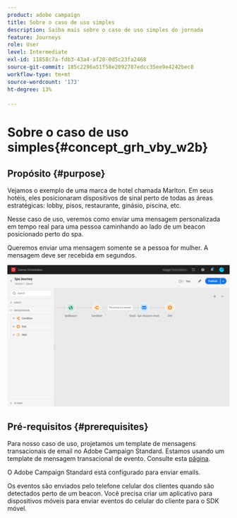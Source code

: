 ```yaml
---
product: adobe campaign
title: Sobre o caso de uso simples
description: Saiba mais sobre o caso de uso simples do jornada
feature: Journeys
role: User
level: Intermediate
exl-id: 11858c7a-fdb3-43a4-af28-0d5c23fa2468
source-git-commit: 185c2296a51f58e2092787edcc35ee9e4242bec8
workflow-type: tm+mt
source-wordcount: '173'
ht-degree: 13%

---
```


# Sobre o caso de uso simples{#concept_grh_vby_w2b}

## Propósito {#purpose}

Vejamos o exemplo de uma marca de hotel chamada Marlton. Em seus hotéis, eles posicionaram dispositivos de sinal perto de todas as áreas estratégicas: lobby, pisos, restaurante, ginásio, piscina, etc.

Nesse caso de uso, veremos como enviar uma mensagem personalizada em tempo real para uma pessoa caminhando ao lado de um beacon posicionado perto do spa.

Queremos enviar uma mensagem somente se a pessoa for mulher. A mensagem deve ser recebida em segundos.

![](../assets/journeyuc1_16.png)

## Pré-requisitos {#prerequisites}

Para nosso caso de uso, projetamos um template de mensagens transacionais de email no Adobe Campaign Standard. Estamos usando um template de mensagem transacional de evento. Consulte esta [página](https://experienceleague.adobe.com/docs/campaign-standard/using/communication-channels/transactional-messaging/getting-started-with-transactional-msg.html?lang=pt-BR).

O Adobe Campaign Standard está configurado para enviar emails.

Os eventos são enviados pelo telefone celular dos clientes quando são detectados perto de um beacon. Você precisa criar um aplicativo para dispositivos móveis para enviar eventos do celular do cliente para o SDK móvel.
